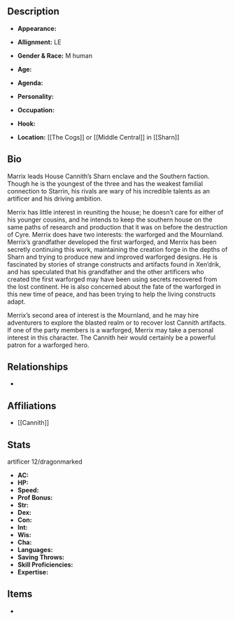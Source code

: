## Description
- **Appearance:** 

- **Allignment:** LE

- **Gender & Race:** M human

- **Age:** 

- **Agenda:** 

- **Personality:** 

- **Occupation:** 

- **Hook:** 

- **Location:** [[The Cogs]] or [[Middle Central]] in [[Sharn]]

## Bio
Marrix leads House Cannith’s Sharn enclave and the Southern faction. Though he is the youngest of the three and has the weakest familial connection to Starrin, his rivals are wary of his incredible talents as an artificer and his driving ambition.

Merrix has little interest in reuniting the house; he doesn’t care for either of his younger cousins, and he intends to keep the southern house on the same paths of research and production that it was on before the destruction of Cyre. Merrix does have two interests: the warforged and the Mournland. Merrix’s grandfather developed the first warforged, and Merrix has been secretly continuing this work, maintaining the creation forge in the depths of Sharn and trying to produce new and improved warforged designs. He is fascinated by stories of strange constructs and artifacts found in Xen’drik, and has speculated that his grandfather and the other artificers who created the first warforged may have been using secrets recovered from the lost continent. He is also concerned about the fate of the warforged in this new time of peace, and has been trying to help the living constructs adapt.

Merrix’s second area of interest is the Mournland, and he may hire adventurers to explore the blasted realm or to recover lost Cannith artifacts. If one of the party members is a warforged, Merrix may take a personal interest in this character. The Cannith heir would certainly be a powerful patron for a warforged hero.

## Relationships
- 

## Affiliations
- [[Cannith]]

## Stats
artificer 12/dragonmarked
- **AC:** 
- **HP:** 
- **Speed:** 
- **Prof Bonus:** 
- **Str:** 
- **Dex:** 
- **Con:** 
- **Int:** 
- **Wis:** 
- **Cha:** 
- **Languages:** 
- **Saving Throws:** 
- **Skill Proficiencies:** 
- **Expertise:** 


## Items
- 
